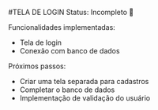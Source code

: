 #TELA DE LOGIN
Status: Incompleto 🚧

Funcionalidades implementadas:
- Tela de login
- Conexão com banco de dados 

Próximos passos:
- Criar uma tela separada para cadastros
- Completar o banco de dados
- Implementação de validação do usuário

